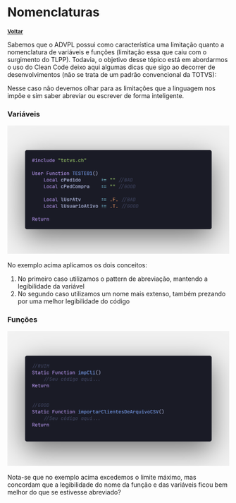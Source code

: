# Nomenclaturas

[**<div style="font-size:12px;">Voltar</div>**](../../README.md)

Sabemos que o ADVPL possui como característica uma limitação quanto a nomenclatura de variáveis e funções (limitação essa que caiu com o surgimento do TLPP). Todavia, o objetivo desse tópico está em abordarmos o uso do Clean Code deixo aqui algumas dicas que sigo ao decorrer de desenvolvimentos (não se trata de um padrão convencional da TOTVS):

Nesse caso não devemos olhar para as limitações que a linguagem nos impõe e sim saber abreviar ou escrever de forma inteligente.

### **Variáveis**

![](assets/images/nomenclatura_variaveis.png)

No exemplo acima aplicamos os dois conceitos:

1. No primeiro caso utilizamos o pattern de abreviação, mantendo a legibilidade da variável
2. No segundo caso utilizamos um nome mais extenso, também prezando por uma melhor legibilidade do código

### **Funções**

![](assets/images/nomenclatura_funcoes.png)

Nota-se que no exemplo acima excedemos o limite máximo, mas concordam que a legibilidade do nome da função e das variáveis ficou bem melhor do que se estivesse abreviado?
